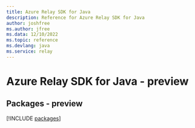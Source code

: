 ```yaml
---
title: Azure Relay SDK for Java
description: Reference for Azure Relay SDK for Java
author: joshfree
ms.author: jfree
ms.data: 12/10/2022
ms.topic: reference
ms.devlang: java
ms.service: relay
---
```

# Azure Relay SDK for Java - preview
## Packages - preview
[!INCLUDE [packages](relay-index.md)]